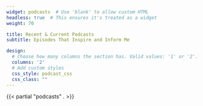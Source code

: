 ```yaml
---
widget: podcasts  # Use 'blank' to allow custom HTML
headless: true  # This ensures it's treated as a widget
weight: 70

title: Recent & Current Podcasts
subtitle: Episodes That Inspire and Inform Me

design:
  # Choose how many columns the section has. Valid values: '1' or '2'.
  columns: '2'
  # Add custom styles
  css_style: podcast_css
  css_class: ""
---
```


{{< partial "podcasts" . >}}